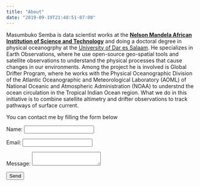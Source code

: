 ```yaml
---
title: "About"
date: "2019-09-19T21:48:51-07:00"
---
```


Masumbuko Semba is data scientist works at the [**Nelson Mandela African Institution of Science and Technology**](www.nm-aist.ac.tz) and doing a doctoral degree in physical oceanogrphy at the [University of Dar es Salaam](www.udsm.ac.tz). He specializes in Earth Observations, where he use open-source geo-spatial tools and satellite observations to understand the physical processes that cause changes in our environments. Among the project he is involved is Global Drifter Program, where he works with the Physical Oceanographic Division of the Atlantic Oceanographic and Meteorological Laboratory (AOML) of National Oceanic and Atmospheric Administration (NOAA) to understnd the ocean circulation in the Tropical Indian Ocean region. What we do in this initiative is to combine satellite altimetry and drifter observations to track pathways of surface current.

You can contact me by filling the form below

<form name="contact" method="POST" netlify>
	<p>
    <label>Name: <input type="text" name="name" /></label>
  </p>
  <p>
    <label>Email: <input type="text" name="name" /></label>
  </p>
  <p>
    <label>Message: <textarea name="message"></textarea></label>
  </p>
  <div data-netlify-recaptcha></div>
  <p>
    <button type=”submit”>Send</button>
  </p>
</form>